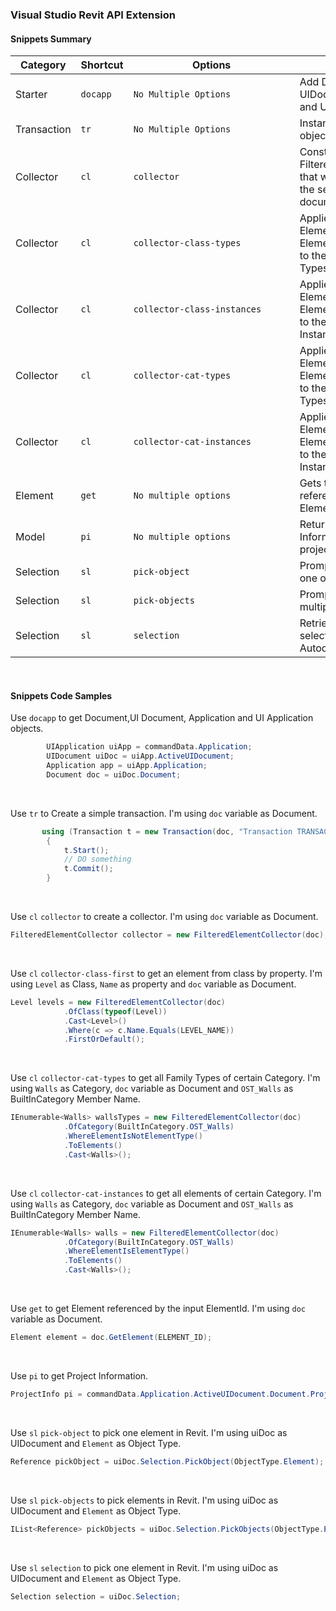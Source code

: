 ### Visual Studio Revit API Extension

#### Snippets Summary

| Category | Shortcut  | <div style="width:250px">Options</div> | Description |
|-----|-----|-----|-----|
|Starter| `docapp`      | `No Multiple Options`| Add Document, UIDocument, Application and UI Application objects. |
|Transaction| `tr`      | `No Multiple Options`| Instantiates a transaction object. |
|Collector| `cl`      | `collector`| Constructs a new FilteredElementCollector that will search and filter the set of elements in a document. |
|Collector| `cl`      | `collector-class-types`| Applies an ElementClassFilter and ElementIsElementTypeFilter to the collector and returns Types. |
|Collector| `cl`      | `collector-class-instances`| Applies an ElementClassFilter and ElementIsElementTypeFilter to the collector and returns Instances. |
|Collector| `cl`      | `collector-cat-types`| Applies an ElementCategoryFilter  and ElementIsElementTypeFilter to the collector and returns Types. |
|Collector| `cl`      | `collector-cat-instances`| Applies an ElementCategoryFilter  and ElementIsElementTypeFilter to the collector and returns Instances. |
|Element| `get`      | `No multiple options`| Gets the Element referenced by the input ElementId. |
|Model| `pi`      | `No multiple options`| Return the Project Information of the current project. |
|Selection| `sl`      | `pick-object`| Prompts the user to select one object. |
|Selection| `sl`      | `pick-objects`| Prompts the user to select multiple objects. |
|Selection| `sl`      | `selection`| Retrieve the currently selected Elements in Autodesk Revit. |

<br>

#### Snippets Code Samples

Use `docapp` to get Document,UI Document, Application and UI Application objects. 
```csharp
        UIApplication uiApp = commandData.Application;
        UIDocument uiDoc = uiApp.ActiveUIDocument;
        Application app = uiApp.Application;
        Document doc = uiDoc.Document;
```

<br>

Use `tr` to Create a simple transaction. I'm using  `doc` variable as Document.
```csharp
       using (Transaction t = new Transaction(doc, "Transaction TRANSACTION_NAME))
        {
            t.Start();
            // DO something
            t.Commit();
        }
```

<br>

Use `cl` `collector` to create a collector. I'm using  `doc` variable as Document.
```csharp
FilteredElementCollector collector = new FilteredElementCollector(doc);
```
<br>

Use `cl` `collector-class-first` to get an element from class by property. I'm using  `Level` as Class, `Name` as property and `doc` variable as Document.

```csharp
Level levels = new FilteredElementCollector(doc)
            .OfClass(typeof(Level))
            .Cast<Level>()
            .Where(c => c.Name.Equals(LEVEL_NAME))
            .FirstOrDefault();
```

<br>

Use `cl` `collector-cat-types` to get all Family Types of certain Category. I'm using  `Walls` as Category, `doc` variable as Document and `OST_Walls` as BuiltInCategory Member Name.

```csharp
IEnumerable<Walls> wallsTypes = new FilteredElementCollector(doc)
            .OfCategory(BuiltInCategory.OST_Walls)
            .WhereElementIsNotElementType()
            .ToElements()
            .Cast<Walls>();
```

<br>

Use `cl` `collector-cat-instances` to get all elements of certain Category. I'm using  `Walls` as Category, `doc` variable as Document and `OST_Walls` as BuiltInCategory Member Name.

```csharp
IEnumerable<Walls> walls = new FilteredElementCollector(doc)
            .OfCategory(BuiltInCategory.OST_Walls)
            .WhereElementIsElementType()
            .ToElements()
            .Cast<Walls>();
```

<br>

Use `get` to get Element referenced by the input ElementId. I'm using  `doc` variable as Document.

```csharp
Element element = doc.GetElement(ELEMENT_ID);
```

<br>

Use `pi` to get Project Information.
```csharp
ProjectInfo pi = commandData.Application.ActiveUIDocument.Document.ProjectInformation;
```
<br>

Use `sl` `pick-object` to pick one element in Revit. I'm using uiDoc as UIDocument and `Element` as Object Type.
```csharp
Reference pickObject = uiDoc.Selection.PickObject(ObjectType.Element);
```
<br>

Use `sl` `pick-objects` to pick elements in Revit. I'm using uiDoc as UIDocument and `Element` as Object Type.
```csharp
IList<Reference> pickObjects = uiDoc.Selection.PickObjects(ObjectType.Element);
```

<br>

Use `sl` `selection` to pick one element in Revit. I'm using uiDoc as UIDocument and `Element` as Object Type.
```csharp
Selection selection = uiDoc.Selection;
```


